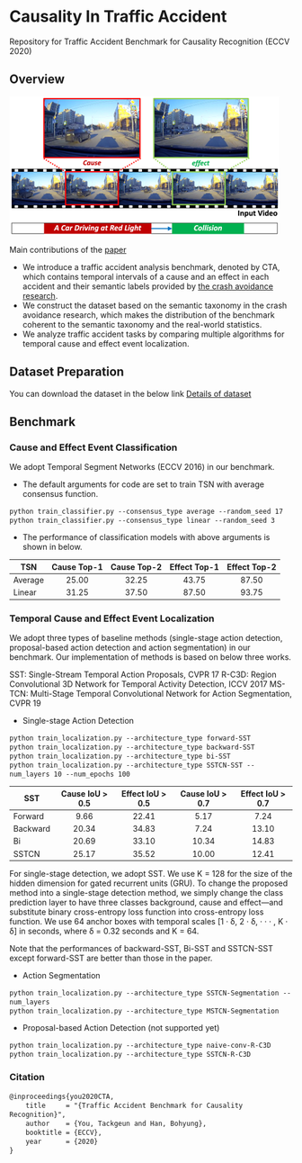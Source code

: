 # Causality In Traffic Accident
Repository for Traffic Accident Benchmark for Causality Recognition (ECCV 2020)

## Overview
<img width="480px" src="figures/overview.png">

Main contributions of the [paper](https://www.ecva.net/papers/eccv_2020/papers_ECCV/papers/123520528.pdf)
- We introduce a traffic accident analysis benchmark, denoted by CTA, which contains temporal intervals of a cause and an effect in each accident and their semantic labels provided by [the crash avoidance research](https://rosap.ntl.bts.gov/view/dot/6281).
- We construct the dataset based on the semantic taxonomy in the crash avoidance research, which makes the distribution of the benchmark coherent to the semantic taxonomy and the real-world statistics.
- We analyze traffic accident tasks by comparing multiple algorithms for temporal cause and effect event localization.

## Dataset Preparation
You can download the dataset in the below link
[Details of dataset](dataset/DATASET.md)

## Benchmark
### Cause and Effect Event Classification
We adopt Temporal Segment Networks (ECCV 2016) in our benchmark.
- The default arguments for code are set to train TSN with average consensus function.
```
python train_classifier.py --consensus_type average --random_seed 17
python train_classifier.py --consensus_type linear --random_seed 3
```

- The performance of classification models with above arguments is shown in below.

| TSN     | Cause Top-1 | Cause Top-2 | Effect Top-1 | Effect Top-2 |
| ------- |:-----------:|:-----------:|:------------:|:------------:|
| Average | 25.00       | 32.25       | 43.75        | 87.50        |
| Linear  | 31.25       | 37.50       | 87.50        | 93.75        |


### Temporal Cause and Effect Event Localization
We adopt three types of baseline methods (single-stage action detection, proposal-based action detection and action segmentation) in our benchmark.
Our implementation of methods is based on below three works.

SST: Single-Stream Temporal Action Proposals, CVPR 17
R-C3D: Region Convolutional 3D Network for Temporal Activity Detection, ICCV 2017
MS-TCN: Multi-Stage Temporal Convolutional Network for Action Segmentation, CVPR 19


- Single-stage Action Detection
```
python train_localization.py --architecture_type forward-SST
python train_localization.py --architecture_type backward-SST
python train_localization.py --architecture_type bi-SST
python train_localization.py --architecture_type SSTCN-SST --num_layers 10 --num_epochs 100
```

| SST     | Cause IoU > 0.5 | Effect IoU > 0.5 | Cause IoU > 0.7 | Effect IoU > 0.7 |
| ------- |:-----------:|:-----------:|:------------:|:------------:|
| Forward   | 9.66  | 22.41 | 5.17  | 7.24  |
| Backward  | 20.34 | 34.83 | 7.24  | 13.10 |
| Bi        | 20.69 | 33.10 | 10.34 | 14.83 | 
| SSTCN     | 25.17 | 35.52 | 10.00 | 12.41 | 

For single-stage detection, we adopt SST. We use K = 128 for the size of the hidden dimension for gated recurrent units (GRU). To change the proposed method into a single-stage detection method, we simply change the class prediction layer to have three classes background, cause and effect—and substitute binary cross-entropy loss function into cross-entropy loss function. We use 64 anchor boxes with temporal scales [1 · δ, 2 · δ, · · · , K · δ] in seconds, where δ = 0.32 seconds and K = 64.

Note that the performances of backward-SST, Bi-SST and SSTCN-SST except forward-SST are better than those in the paper.

- Action Segmentation
```
python train_localization.py --architecture_type SSTCN-Segmentation --num_layers 
python train_localization.py --architecture_type MSTCN-Segmentation
```

- Proposal-based Action Detection (not supported yet)
```
python train_localization.py --architecture_type naive-conv-R-C3D
python train_localization.py --architecture_type SSTCN-R-C3D
``` 

### Citation

```
@inproceedings{you2020CTA,
    title     = "{Traffic Accident Benchmark for Causality Recognition}",
    author    = {You, Tackgeun and Han, Bohyung},
    booktitle = {ECCV},
    year      = {2020}
}
```
